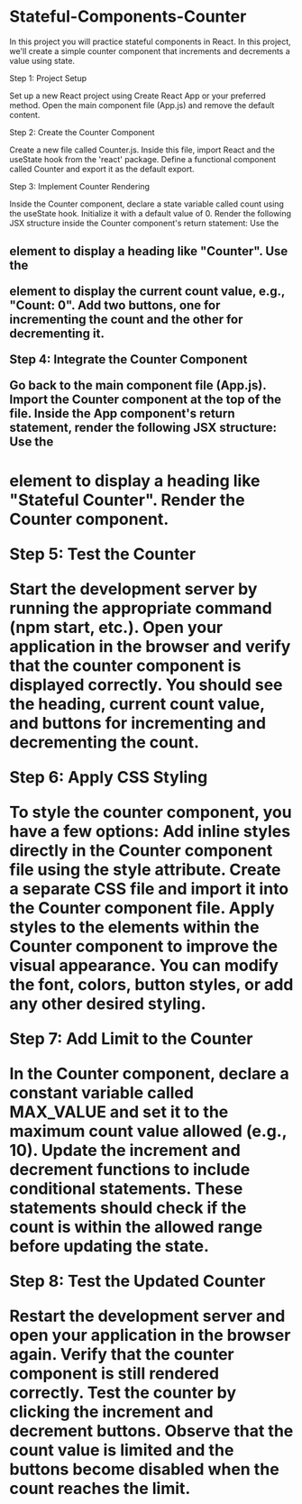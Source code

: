 # Stateful-Components-Counter

In this project you will practice
stateful components in React.
In this project, we'll create a
simple counter component that
increments and decrements
a value using state.

Step 1: Project Setup

Set up a new React project using
Create React App or your
preferred method. Open the
main component file (App.js) 
and remove the default content.

Step 2: Create the Counter Component

Create a new file called Counter.js.
Inside this file, import React and the
useState hook from the 'react' package.
Define a functional component called
Counter and export it as the default export.

Step 3: Implement Counter Rendering

Inside the Counter component, declare
a state variable called count using
the useState hook. Initialize it with
a default value of 0.
Render the following JSX structure
inside the Counter component's
return statement:
Use the <h2> element to display
a heading like "Counter".
Use the <p> element to display the 
current count value, e.g., "Count: 0".
Add two buttons, one for 
incrementing the count and
the other for decrementing it.

Step 4: Integrate the Counter Component

Go back to the main component
file (App.js). Import the Counter
component at the top of the file.
Inside the App component's return
statement, render the following
JSX structure:
Use the <h1> element to display
a heading like "Stateful Counter".
Render the Counter component.
  
Step 5: Test the Counter
  
Start the development server by 
running the appropriate command 
(npm start, etc.). Open your
application in the browser and
verify that the counter component
is displayed correctly. You should 
see the heading, current count value,
and buttons for incrementing and
decrementing the count.

Step 6: Apply CSS Styling
  
To style the counter component,
you have a few options:
Add inline styles directly in the
Counter component file using
the style attribute.
Create a separate CSS file and
import it into the Counter component file.
Apply styles to the elements within
the Counter component to improve
the visual appearance. You can
modify the font, colors, button styles,
or add any other desired styling.

Step 7: Add Limit to the Counter
  
In the Counter component, declare a 
constant variable called MAX_VALUE
and set it to the maximum count
value allowed (e.g., 10).
Update the increment and decrement
functions to include conditional
statements. These statements
should check if the count is within
the allowed range before updating the state.

Step 8: Test the Updated Counter
  
Restart the development server and
open your application in the
browser again. Verify that the
counter component is still
rendered correctly. Test the
counter by clicking the increment
and decrement buttons. Observe that
the count value is limited and the 
buttons become disabled when the
count reaches the limit.
  
  
  
